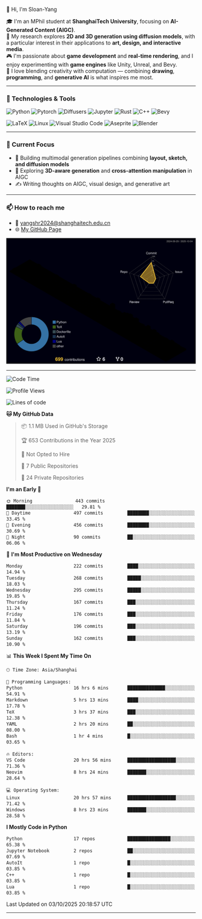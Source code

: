 👋 Hi, I'm Sloan-Yang

🎓 I'm an MPhil student at **ShanghaiTech University**, focusing on **AI-Generated Content (AIGC)**.  
🧠 My research explores **2D and 3D generation using diffusion models**, with a particular interest in their applications to **art, design, and interactive media**.  
🎮 I'm passionate about **game development** and **real-time rendering**, and I enjoy experimenting with **game engines** like Unity, Unreal, and Bevy.  
🎨 I love blending creativity with computation — combining **drawing**, **programming**, and **generative AI** is what inspires me most.

---

### 🧰 Technologies & Tools

![Python](https://img.shields.io/badge/python-%233776AB.svg?style=for-the-badge&logo=python&logoColor=white)
![Pytorch](https://img.shields.io/badge/pytorch-%23EE4C2C.svg?style=for-the-badge&logo=pytorch&logoColor=white)
![Diffusers](https://img.shields.io/badge/diffusers-HuggingFace-yellow?style=for-the-badge&logo=huggingface&logoColor=black)
![Jupyter](https://img.shields.io/badge/Jupyter-%23F37626.svg?style=for-the-badge&logo=Jupyter&logoColor=white)
![Rust](https://img.shields.io/badge/Rust-%23000000.svg?style=for-the-badge&logo=rust&logoColor=white)
![C++](https://img.shields.io/badge/C++-%2300599C.svg?style=for-the-badge&logo=c%2B%2B&logoColor=white)
![Bevy](https://img.shields.io/badge/Bevy-000000.svg?style=for-the-badge&logo=bevy&logoColor=white)

![LaTeX](https://img.shields.io/badge/LaTeX-47A141?style=for-the-badge&logo=latex&logoColor=white)
![Linux](https://img.shields.io/badge/Linux-FCC624?style=for-the-badge&logo=linux&logoColor=black)
![Visual Studio Code](https://img.shields.io/badge/VSCode-0078d7.svg?style=for-the-badge&logo=visual-studio-code&logoColor=white)
![Aseprite](https://img.shields.io/badge/Aseprite-FFFFFF?style=for-the-badge&logo=Aseprite&logoColor=%237D929E)
![Blender](https://img.shields.io/badge/Blender-F5792A?style=for-the-badge&logo=blender&logoColor=white)

---

### 🔭 Current Focus

- 🎨 Building multimodal generation pipelines combining **layout, sketch, and diffusion models**
- 🧪 Exploring **3D-aware generation** and **cross-attention manipulation** in AIGC
- ✍️ Writing thoughts on AIGC, visual design, and generative art

---

### 📫 How to reach me

- 📧 <a href="mailto:yangshr2024@shanghaitech.edu.cn">yangshr2024@shanghaitech.edu.cn</a>
- 🌐 [My GitHub Page](https://sloan-yang.github.io)  



![3D Profile](https://raw.githubusercontent.com/Sloan-Yang/Sloan-Yang/main/profile-3d-contrib/profile-night-rainbow.svg)

---


<!--START_SECTION:waka-->
![Code Time](http://img.shields.io/badge/Code%20Time-620%20hrs%2050%20mins-blue)

![Profile Views](http://img.shields.io/badge/Profile%20Views-0-blue)

![Lines of code](https://img.shields.io/badge/From%20Hello%20World%20I%27ve%20Written-2.2%20million%20lines%20of%20code-blue)

**🐱 My GitHub Data** 

> 📦 1.1 MB Used in GitHub's Storage 
 > 
> 🏆 653 Contributions in the Year 2025
 > 
> 🚫 Not Opted to Hire
 > 
> 📜 7 Public Repositories 
 > 
> 🔑 24 Private Repositories 
 > 
**I'm an Early 🐤** 

```text
🌞 Morning                443 commits         ███████░░░░░░░░░░░░░░░░░░   29.81 % 
🌆 Daytime                497 commits         ████████░░░░░░░░░░░░░░░░░   33.45 % 
🌃 Evening                456 commits         ████████░░░░░░░░░░░░░░░░░   30.69 % 
🌙 Night                  90 commits          ██░░░░░░░░░░░░░░░░░░░░░░░   06.06 % 
```
📅 **I'm Most Productive on Wednesday** 

```text
Monday                   222 commits         ████░░░░░░░░░░░░░░░░░░░░░   14.94 % 
Tuesday                  268 commits         █████░░░░░░░░░░░░░░░░░░░░   18.03 % 
Wednesday                295 commits         █████░░░░░░░░░░░░░░░░░░░░   19.85 % 
Thursday                 167 commits         ███░░░░░░░░░░░░░░░░░░░░░░   11.24 % 
Friday                   176 commits         ███░░░░░░░░░░░░░░░░░░░░░░   11.84 % 
Saturday                 196 commits         ███░░░░░░░░░░░░░░░░░░░░░░   13.19 % 
Sunday                   162 commits         ███░░░░░░░░░░░░░░░░░░░░░░   10.90 % 
```


📊 **This Week I Spent My Time On** 

```text
🕑︎ Time Zone: Asia/Shanghai

💬 Programming Languages: 
Python                   16 hrs 6 mins       ██████████████░░░░░░░░░░░   54.91 % 
Markdown                 5 hrs 13 mins       ████░░░░░░░░░░░░░░░░░░░░░   17.78 % 
TeX                      3 hrs 37 mins       ███░░░░░░░░░░░░░░░░░░░░░░   12.38 % 
YAML                     2 hrs 20 mins       ██░░░░░░░░░░░░░░░░░░░░░░░   08.00 % 
Bash                     1 hr 4 mins         █░░░░░░░░░░░░░░░░░░░░░░░░   03.65 % 

🔥 Editors: 
VS Code                  20 hrs 56 mins      ██████████████████░░░░░░░   71.36 % 
Neovim                   8 hrs 24 mins       ███████░░░░░░░░░░░░░░░░░░   28.64 % 

💻 Operating System: 
Linux                    20 hrs 57 mins      ██████████████████░░░░░░░   71.42 % 
Windows                  8 hrs 23 mins       ███████░░░░░░░░░░░░░░░░░░   28.58 % 
```

**I Mostly Code in Python** 

```text
Python                   17 repos            ████████████████░░░░░░░░░   65.38 % 
Jupyter Notebook         2 repos             ██░░░░░░░░░░░░░░░░░░░░░░░   07.69 % 
AutoIt                   1 repo              █░░░░░░░░░░░░░░░░░░░░░░░░   03.85 % 
C++                      1 repo              █░░░░░░░░░░░░░░░░░░░░░░░░   03.85 % 
Lua                      1 repo              █░░░░░░░░░░░░░░░░░░░░░░░░   03.85 % 
```




 Last Updated on 03/10/2025 20:18:57 UTC
<!--END_SECTION:waka-->

---





